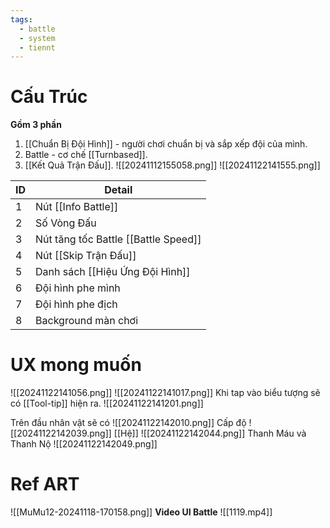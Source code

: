 ```yaml
---
tags:
  - battle
  - system
  - tiennt
---
```

# Cấu Trúc
**Gồm 3 phần** 
1. [[Chuẩn Bị Đội Hình]] - người chơi chuẩn bị và sắp xếp đội của mình.
2. Battle - cơ chế [[Turnbased]]. 
3. [[Kết Quả Trận Đấu]].
![[20241112155058.png]]
![[20241122141555.png]]

| ID  | Detail                               |
| --- | ------------------------------------ |
| 1   | Nút [[Info Battle]]                  |
| 2   | Số Vòng Đấu                          |
| 3   | Nút tăng tốc Battle [[Battle Speed]] |
| 4   | Nút [[Skip Trận Đấu]]                |
| 5   | Danh sách [[Hiệu Ứng Đội Hình]]      |
| 6   | Đội hình phe mình                    |
| 7   | Đội hình phe địch                    |
| 8   | Background màn chơi                  |

# UX mong muốn 
![[20241122141056.png]]
![[20241122141017.png]]
Khi tap vào biểu tượng sẽ có [[Tool-tip]] hiện ra.
![[20241122141201.png]]

Trên đầu nhân vật sẽ có
![[20241122142010.png]]
Cấp độ
![[20241122142039.png]]
[[Hệ]]
![[20241122142044.png]]
Thanh Máu và Thanh Nộ
![[20241122142049.png]]
# Ref ART
![[MuMu12-20241118-170158.png]]
**Video UI Battle**
![[1119.mp4]]